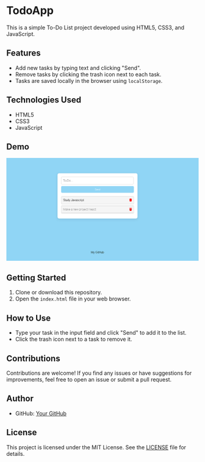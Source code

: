 # TodoApp

This is a simple To-Do List project developed using HTML5, CSS3, and JavaScript.

## Features

- Add new tasks by typing text and clicking "Send".
- Remove tasks by clicking the trash icon next to each task.
- Tasks are saved locally in the browser using `localStorage`.

## Technologies Used

- HTML5
- CSS3
- JavaScript

## Demo

![Screenshot](demoProjectTodo.png)

## Getting Started

1. Clone or download this repository.
2. Open the `index.html` file in your web browser.

## How to Use

- Type your task in the input field and click "Send" to add it to the list.
- Click the trash icon next to a task to remove it.

## Contributions

Contributions are welcome! If you find any issues or have suggestions for improvements, feel free to open an issue or submit a pull request.

## Author


- GitHub: [Your GitHub](https://github.com/Ascenindex)

## License

This project is licensed under the MIT License. See the [LICENSE](LICENSE) file for details.
